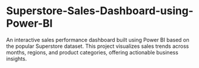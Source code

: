 # Superstore-Sales-Dashboard-using-Power-BI
An interactive sales performance dashboard built using Power BI based on the popular Superstore dataset. This project visualizes sales trends across months, regions, and product categories, offering actionable business insights.
